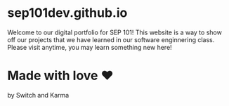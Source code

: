 # sep101dev.github.io
Welcome to our digital portfolio for SEP 101!
This website is a way to show off our projects that we have learned in our software enginnering class.
Please visit anytime, you may learn something new here!
# Made with love ♥ 
by Switch and Karma

